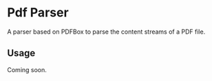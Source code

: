 # Pdf Parser

A parser based on PDFBox to parse the content streams of a PDF file.

## Usage

Coming soon.